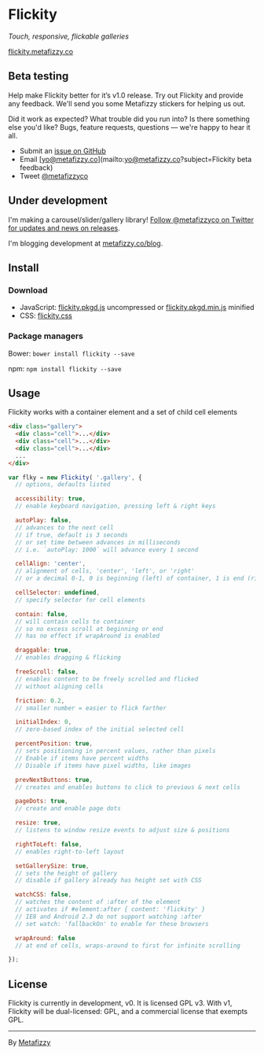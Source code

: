 # Flickity

_Touch, responsive, flickable galleries_

[flickity.metafizzy.co](http://flickity.metafizzy.co)

## Beta testing

Help make Flickity better for it’s v1.0 release. Try out Flickity and provide any feedback. We'll send you some Metafizzy stickers for helping us out.

Did it work as expected? What trouble did you run into? Is there something else you'd like? Bugs, feature requests, questions — we're happy to hear it all.

+ Submit an [issue on GitHub](https://github.com/metafizzy/flickity/issues)
+ Email [yo@metafizzy.co](mailto:yo@metafizzy.co?subject=Flickity beta feedback)
+ Tweet [@metafizzyco](https://twitter.com/metafizzyco)

## Under development

I'm making a carousel/slider/gallery library! [Follow @metafizzyco on Twitter for updates and news on releases](https://twitter.com/metafizzyco).

I'm blogging development at [metafizzy.co/blog](http://metafizzy.co/blog).

## Install

### Download

+ JavaScript: [flickity.pkgd.js](https://github.com/metafizzy/flickity/raw/master/dist/flickity.pkgd.js) uncompressed or [flickity.pkgd.min.js](https://github.com/metafizzy/flickity/raw/master/dist/flickity.pkgd.min.js) minified
+ CSS: [flickity.css](https://github.com/metafizzy/flickity/raw/master/dist/flickity.css)

### Package managers

Bower: `bower install flickity --save`

npm: `npm install flickity --save`

## Usage

Flickity works with a container element and a set of child cell elements

``` html
<div class="gallery">
  <div class="cell">...</div>
  <div class="cell">...</div>
  <div class="cell">...</div>
  ...
</div>
```

``` js
var flky = new Flickity( '.gallery', {
  // options, defaults listed

  accessibility: true,
  // enable keyboard navigation, pressing left & right keys

  autoPlay: false,
  // advances to the next cell
  // if true, default is 3 seconds
  // or set time between advances in milliseconds
  // i.e. `autoPlay: 1000` will advance every 1 second

  cellAlign: 'center',
  // alignment of cells, 'center', 'left', or 'right'
  // or a decimal 0-1, 0 is beginning (left) of container, 1 is end (right)

  cellSelector: undefined,
  // specify selector for cell elements

  contain: false,
  // will contain cells to container
  // so no excess scroll at beginning or end
  // has no effect if wrapAround is enabled

  draggable: true,
  // enables dragging & flicking

  freeScroll: false,
  // enables content to be freely scrolled and flicked
  // without aligning cells

  friction: 0.2,
  // smaller number = easier to flick farther

  initialIndex: 0,
  // zero-based index of the initial selected cell

  percentPosition: true,
  // sets positioning in percent values, rather than pixels
  // Enable if items have percent widths
  // Disable if items have pixel widths, like images

  prevNextButtons: true,
  // creates and enables buttons to click to previous & next cells

  pageDots: true,
  // create and enable page dots

  resize: true,
  // listens to window resize events to adjust size & positions

  rightToLeft: false,
  // enables right-to-left layout

  setGallerySize: true,
  // sets the height of gallery
  // disable if gallery already has height set with CSS

  watchCSS: false,
  // watches the content of :after of the element
  // activates if #element:after { content: 'flickity' }
  // IE8 and Android 2.3 do not support watching :after
  // set watch: 'fallbackOn' to enable for these browsers

  wrapAround: false
  // at end of cells, wraps-around to first for infinite scrolling

});
```

## License

Flickity is currently in development, v0. It is licensed GPL v3. With v1, Flickity will be dual-licensed: GPL, and a commercial license that exempts GPL.

---

By [Metafizzy](http://metafizzy.co)
